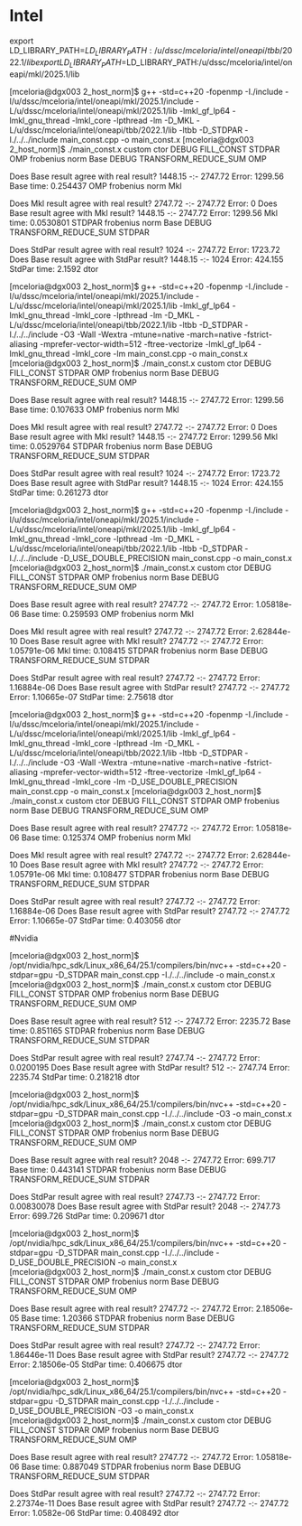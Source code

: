<!--
SPDX-FileCopyrightText: 2025 Marco Celoria <celoria.marco@gmail.com>

SPDX-License-Identifier: AGPL-3.0-or-later
-->

# Intel

export LD_LIBRARY_PATH=$LD_LIBRARY_PATH:/u/dssc/mceloria/intel/oneapi/tbb/2022.1/lib
export LD_LIBRARY_PATH=$LD_LIBRARY_PATH:/u/dssc/mceloria/intel/oneapi/mkl/2025.1/lib

[mceloria@dgx003 2_host_norm]$ g++ -std=c++20 -fopenmp -I./include -I/u/dssc/mceloria/intel/oneapi/mkl/2025.1/include -L/u/dssc/mceloria/intel/oneapi/mkl/2025.1/lib -lmkl_gf_lp64 -lmkl_gnu_thread -lmkl_core -lpthread -lm -D_MKL -L/u/dssc/mceloria/intel/oneapi/tbb/2022.1/lib -ltbb -D_STDPAR -I./../../include main_const.cpp -o main_const.x
[mceloria@dgx003 2_host_norm]$ ./main_const.x 
custom ctor
DEBUG FILL_CONST STDPAR
OMP frobenius norm Base
DEBUG TRANSFORM_REDUCE_SUM OMP

Does Base result agree with real result? 1448.15 -:- 2747.72 	Error: 1299.56
Base  time: 0.254437
OMP frobenius norm Mkl

Does Mkl  result agree with real result? 2747.72 -:- 2747.72 	Error: 0
Does Base result agree with Mkl  result? 1448.15 -:- 2747.72 	Error: 1299.56
Mkl  time: 0.0530801
STDPAR frobenius norm Base
DEBUG TRANSFORM_REDUCE_SUM STDPAR

Does StdPar result agree with real   result? 1024 -:- 2747.72 	Error: 1723.72
Does Base   result agree with StdPar result? 1448.15 -:- 1024 	Error: 424.155
StdPar time: 2.1592
dtor




[mceloria@dgx003 2_host_norm]$ g++ -std=c++20 -fopenmp -I./include -I/u/dssc/mceloria/intel/oneapi/mkl/2025.1/include -L/u/dssc/mceloria/intel/oneapi/mkl/2025.1/lib -lmkl_gf_lp64 -lmkl_gnu_thread -lmkl_core -lpthread -lm -D_MKL -L/u/dssc/mceloria/intel/oneapi/tbb/2022.1/lib -ltbb -D_STDPAR -I./../../include -O3 -Wall -Wextra -mtune=native -march=native -fstrict-aliasing -mprefer-vector-width=512 -ftree-vectorize -lmkl_gf_lp64 -lmkl_gnu_thread -lmkl_core -lm  main_const.cpp -o main_const.x
[mceloria@dgx003 2_host_norm]$ ./main_const.x 
custom ctor
DEBUG FILL_CONST STDPAR
OMP frobenius norm Base
DEBUG TRANSFORM_REDUCE_SUM OMP

Does Base result agree with real result? 1448.15 -:- 2747.72 	Error: 1299.56
Base  time: 0.107633
OMP frobenius norm Mkl

Does Mkl  result agree with real result? 2747.72 -:- 2747.72 	Error: 0
Does Base result agree with Mkl  result? 1448.15 -:- 2747.72 	Error: 1299.56
Mkl  time: 0.0529764
STDPAR frobenius norm Base
DEBUG TRANSFORM_REDUCE_SUM STDPAR

Does StdPar result agree with real   result? 1024 -:- 2747.72 	Error: 1723.72
Does Base   result agree with StdPar result? 1448.15 -:- 1024 	Error: 424.155
StdPar time: 0.261273
dtor



[mceloria@dgx003 2_host_norm]$ g++ -std=c++20 -fopenmp -I./include -I/u/dssc/mceloria/intel/oneapi/mkl/2025.1/include -L/u/dssc/mceloria/intel/oneapi/mkl/2025.1/lib -lmkl_gf_lp64 -lmkl_gnu_thread -lmkl_core -lpthread -lm -D_MKL -L/u/dssc/mceloria/intel/oneapi/tbb/2022.1/lib -ltbb -D_STDPAR -I./../../include -D_USE_DOUBLE_PRECISION main_const.cpp -o main_const.x
[mceloria@dgx003 2_host_norm]$ ./main_const.x 
custom ctor
DEBUG FILL_CONST STDPAR
OMP frobenius norm Base
DEBUG TRANSFORM_REDUCE_SUM OMP

Does Base result agree with real result? 2747.72 -:- 2747.72 	Error: 1.05818e-06
Base  time: 0.259593
OMP frobenius norm Mkl

Does Mkl  result agree with real result? 2747.72 -:- 2747.72 	Error: 2.62844e-10
Does Base result agree with Mkl  result? 2747.72 -:- 2747.72 	Error: 1.05791e-06
Mkl  time: 0.108415
STDPAR frobenius norm Base
DEBUG TRANSFORM_REDUCE_SUM STDPAR

Does StdPar result agree with real   result? 2747.72 -:- 2747.72 	Error: 1.16884e-06
Does Base   result agree with StdPar result? 2747.72 -:- 2747.72 	Error: 1.10665e-07
StdPar time: 2.75618
dtor



[mceloria@dgx003 2_host_norm]$ g++ -std=c++20 -fopenmp -I./include -I/u/dssc/mceloria/intel/oneapi/mkl/2025.1/include -L/u/dssc/mceloria/intel/oneapi/mkl/2025.1/lib -lmkl_gf_lp64 -lmkl_gnu_thread -lmkl_core -lpthread -lm -D_MKL -L/u/dssc/mceloria/intel/oneapi/tbb/2022.1/lib -ltbb -D_STDPAR -I./../../include -O3 -Wall -Wextra -mtune=native -march=native -fstrict-aliasing -mprefer-vector-width=512 -ftree-vectorize -lmkl_gf_lp64 -lmkl_gnu_thread -lmkl_core -lm -D_USE_DOUBLE_PRECISION main_const.cpp -o main_const.x
[mceloria@dgx003 2_host_norm]$ ./main_const.x 
custom ctor
DEBUG FILL_CONST STDPAR
OMP frobenius norm Base
DEBUG TRANSFORM_REDUCE_SUM OMP

Does Base result agree with real result? 2747.72 -:- 2747.72 	Error: 1.05818e-06
Base  time: 0.125374
OMP frobenius norm Mkl

Does Mkl  result agree with real result? 2747.72 -:- 2747.72 	Error: 2.62844e-10
Does Base result agree with Mkl  result? 2747.72 -:- 2747.72 	Error: 1.05791e-06
Mkl  time: 0.108477
STDPAR frobenius norm Base
DEBUG TRANSFORM_REDUCE_SUM STDPAR

Does StdPar result agree with real   result? 2747.72 -:- 2747.72 	Error: 1.16884e-06
Does Base   result agree with StdPar result? 2747.72 -:- 2747.72 	Error: 1.10665e-07
StdPar time: 0.403056
dtor



#Nvidia


[mceloria@dgx003 2_host_norm]$ /opt/nvidia/hpc_sdk/Linux_x86_64/25.1/compilers/bin/nvc++ -std=c++20  -stdpar=gpu -D_STDPAR main_const.cpp -I./../../include -o main_const.x          
[mceloria@dgx003 2_host_norm]$ ./main_const.x 
custom ctor
DEBUG FILL_CONST STDPAR
OMP frobenius norm Base
DEBUG TRANSFORM_REDUCE_SUM OMP

Does Base result agree with real result? 512 -:- 2747.72 	Error: 2235.72
Base  time: 0.851165
STDPAR frobenius norm Base
DEBUG TRANSFORM_REDUCE_SUM STDPAR

Does StdPar result agree with real   result? 2747.74 -:- 2747.72 	Error: 0.0200195
Does Base   result agree with StdPar result? 512 -:- 2747.74 	Error: 2235.74
StdPar time: 0.218218
dtor



[mceloria@dgx003 2_host_norm]$ /opt/nvidia/hpc_sdk/Linux_x86_64/25.1/compilers/bin/nvc++ -std=c++20  -stdpar=gpu -D_STDPAR main_const.cpp -I./../../include -O3 -o main_const.x          
[mceloria@dgx003 2_host_norm]$ ./main_const.x 
custom ctor
DEBUG FILL_CONST STDPAR
OMP frobenius norm Base
DEBUG TRANSFORM_REDUCE_SUM OMP

Does Base result agree with real result? 2048 -:- 2747.72 	Error: 699.717
Base  time: 0.443141
STDPAR frobenius norm Base
DEBUG TRANSFORM_REDUCE_SUM STDPAR

Does StdPar result agree with real   result? 2747.73 -:- 2747.72 	Error: 0.00830078
Does Base   result agree with StdPar result? 2048 -:- 2747.73 	Error: 699.726
StdPar time: 0.209671
dtor



[mceloria@dgx003 2_host_norm]$ /opt/nvidia/hpc_sdk/Linux_x86_64/25.1/compilers/bin/nvc++ -std=c++20  -stdpar=gpu -D_STDPAR main_const.cpp -I./../../include -D_USE_DOUBLE_PRECISION -o main_const.x          
[mceloria@dgx003 2_host_norm]$ ./main_const.x 
custom ctor
DEBUG FILL_CONST STDPAR
OMP frobenius norm Base
DEBUG TRANSFORM_REDUCE_SUM OMP

Does Base result agree with real result? 2747.72 -:- 2747.72 	Error: 2.18506e-05
Base  time: 1.20366
STDPAR frobenius norm Base
DEBUG TRANSFORM_REDUCE_SUM STDPAR

Does StdPar result agree with real   result? 2747.72 -:- 2747.72 	Error: 1.86446e-11
Does Base   result agree with StdPar result? 2747.72 -:- 2747.72 	Error: 2.18506e-05
StdPar time: 0.406675
dtor



[mceloria@dgx003 2_host_norm]$ /opt/nvidia/hpc_sdk/Linux_x86_64/25.1/compilers/bin/nvc++ -std=c++20  -stdpar=gpu -D_STDPAR main_const.cpp -I./../../include -D_USE_DOUBLE_PRECISION -O3 -o main_const.x         
[mceloria@dgx003 2_host_norm]$ ./main_const.x 
custom ctor
DEBUG FILL_CONST STDPAR
OMP frobenius norm Base
DEBUG TRANSFORM_REDUCE_SUM OMP

Does Base result agree with real result? 2747.72 -:- 2747.72 	Error: 1.05818e-06
Base  time: 0.887049
STDPAR frobenius norm Base
DEBUG TRANSFORM_REDUCE_SUM STDPAR

Does StdPar result agree with real   result? 2747.72 -:- 2747.72 	Error: 2.27374e-11
Does Base   result agree with StdPar result? 2747.72 -:- 2747.72 	Error: 1.0582e-06
StdPar time: 0.408492
dtor


 
